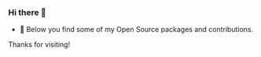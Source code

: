 ### Hi there 👋

- 🔭 Below you find some of my Open Source packages and contributions.

Thanks for visiting!
<!--
**tritemio/tritemio** is a ✨ _special_ ✨ repository because its `README.md` (this file) appears on your GitHub profile.

Here are some ideas to get you started:

- 🔭 I’m currently working on anomaly detection, classification and root-cause analysys
- 🌱 I’m currently learning rust
- 👯 I’m looking to collaborate on Machine Learning
- 🤔 I’m looking for help with 
- 💬 Ask me about ...
- 📫 How to reach me: ...
- 😄 Pronouns: him
- ⚡ Fun fact: ...
-->
